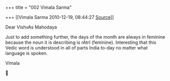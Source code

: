 +++
title = "002 Vimala Sarma"

+++
[[Vimala Sarma	2010-12-19, 08:44:27 [Source](https://groups.google.com/g/samskrita/c/eNd42yYuGZU)]]



Dear VishvAs Mahodaya

Just to add something further, the days of the month are always in feminine because the noun it is describing is rAtrI (feminine). Interesting that this Vedic word is understood in all of parts India to-day no matter what language is spoken.



Vimala



